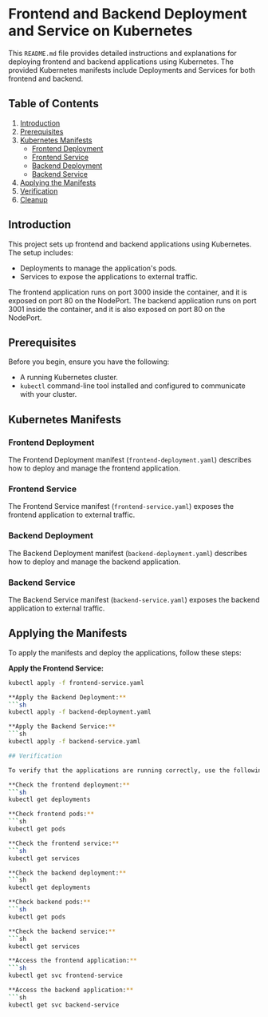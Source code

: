 # Frontend and Backend Deployment and Service on Kubernetes

This `README.md` file provides detailed instructions and explanations for deploying frontend and backend applications using Kubernetes. The provided Kubernetes manifests include Deployments and Services for both frontend and backend.

## Table of Contents

1. [Introduction](#introduction)
2. [Prerequisites](#prerequisites)
3. [Kubernetes Manifests](#kubernetes-manifests)
   - [Frontend Deployment](#frontend-deployment)
   - [Frontend Service](#frontend-service)
   - [Backend Deployment](#backend-deployment)
   - [Backend Service](#backend-service)
4. [Applying the Manifests](#applying-the-manifests)
5. [Verification](#verification)
6. [Cleanup](#cleanup)

## Introduction

This project sets up frontend and backend applications using Kubernetes. The setup includes:

- Deployments to manage the application's pods.
- Services to expose the applications to external traffic.

The frontend application runs on port 3000 inside the container, and it is exposed on port 80 on the NodePort. The backend application runs on port 3001 inside the container, and it is also exposed on port 80 on the NodePort.

## Prerequisites

Before you begin, ensure you have the following:

- A running Kubernetes cluster.
- `kubectl` command-line tool installed and configured to communicate with your cluster.

## Kubernetes Manifests

### Frontend Deployment

The Frontend Deployment manifest (`frontend-deployment.yaml`) describes how to deploy and manage the frontend application.

### Frontend Service

The Frontend Service manifest (`frontend-service.yaml`) exposes the frontend application to external traffic.

### Backend Deployment

The Backend Deployment manifest (`backend-deployment.yaml`) describes how to deploy and manage the backend application.

### Backend Service

The Backend Service manifest (`backend-service.yaml`) exposes the backend application to external traffic.

## Applying the Manifests

To apply the manifests and deploy the applications, follow these steps:

**Apply the Frontend Service:**
```sh
kubectl apply -f frontend-service.yaml

**Apply the Backend Deployment:**
```sh
kubectl apply -f backend-deployment.yaml

**Apply the Backend Service:**
```sh
kubectl apply -f backend-service.yaml

## Verification

To verify that the applications are running correctly, use the following commands:

**Check the frontend deployment:**
```sh
kubectl get deployments

**Check frontend pods:**
```sh
kubectl get pods

**Check the frontend service:**
```sh
kubectl get services

**Check the backend deployment:**
```sh
kubectl get deployments

**Check backend pods:**
```sh
kubectl get pods

**Check the backend service:**
```sh
kubectl get services

**Access the frontend application:**
```sh
kubectl get svc frontend-service

**Access the backend application:**
```sh
kubectl get svc backend-service
